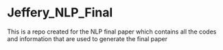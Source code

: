 # Jeffery_NLP_Final

This is a repo created for the NLP final paper which contains all the codes and information that are used to generate the final paper
